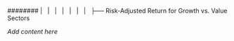 ######## |   |   |   |   |   |   |   ├── Risk-Adjusted Return for Growth vs. Value Sectors

*Add content here*